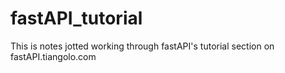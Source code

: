 # fastAPI_tutorial

This is notes jotted working through fastAPI's tutorial section on fastAPI.tiangolo.com
